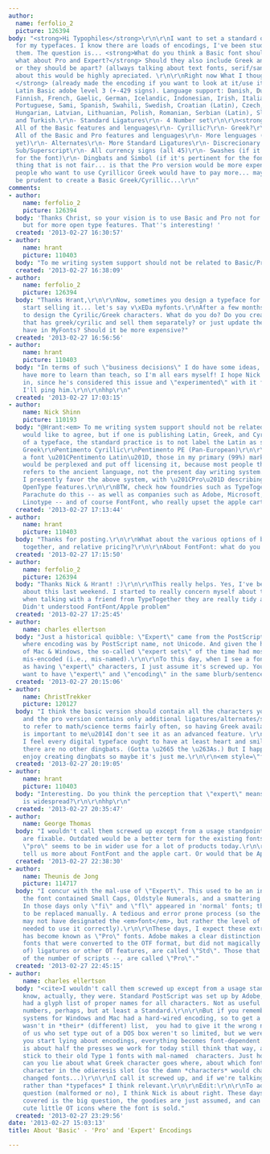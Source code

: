 ```yaml
---
author:
  name: ferfolio_2
  picture: 126394
body: "<strong>Hi Typophiles</strong>\r\n\r\nI want to set a standard of encoding
  for my typefaces. I know there are loads of encodings, I've been studing some of
  them. The question is... <strong>What do you think a Basic font should have? and
  what about Pro and Expert?</strong> Should they also include Greek and Cyrillic,
  or they should be apart? (allways talking about text fonts, serif/sans) Any info
  about this would be highly apreciated. \r\n\r\nRight now What I thought was:\r\n\r\n<strong>Basic
  </strong> (already made the encoding if you want to look at it/use it is <a href=\"http://ferfolio.com/files/tipografia/Ferfolio-latinExt.enc\"><strong>\"Here\"</strong></a>)\r\n-
  Latin Basic adobe level 3 (+-429 signs). Language support: Danish, Dutch, English,
  Finnish, French, Gaelic, German, Icelandic, Indonesian, Irish, Italian, Norwegian,
  Portuguese, Sami, Spanish, Swahili, Swedish, Croatian (Latin), Czech, Estonian,
  Hungarian, Latvian, Lithuanian, Polish, Romanian, Serbian (Latin), Slovak, Slovenian
  and Turkish.\r\n- Standard Ligatures\r\n- 4 Number set\r\n\r\n<strong>Pro</strong>\r\n-
  All of the Basic features and lenguages\r\n- Cyrillic?\r\n- Greek?\r\n- SmallCaps\r\n\r\n<strong>Expert</strong>\r\n-
  All of the Basic and Pro features and lenguages\r\n- More lenguages (not sure which
  yet)\r\n- Alternates\r\n- More Standard Ligatures\r\n- Discrecionary Ligatures\r\n-
  Sub/Superscript\r\n- All currency signs (all 45)\r\n- Swashes (if it's pertinent
  for the font)\r\n- Dingbats and Simbol (if it's pertinent for the font)\r\n\r\n\r\nOne
  thing that is not fair... is that the Pro version would be more expensive... and
  people who want to use Cyrillicor Greek would have to pay more... maybe it would
  be prudent to create a Basic Greek/Cyrillic...\r\n"
comments:
- author:
    name: ferfolio_2
    picture: 126394
  body: 'Thanks Christ, so your vision is to use Basic and Pro not for more lenguages
    but for more open type features. That''s interesting! '
  created: '2013-02-27 16:30:57'
- author:
    name: hrant
    picture: 110403
  body: "To me writing system support should not be related to Basic/Pro/etc.\r\n\r\nhhp\r\n"
  created: '2013-02-27 16:38:09'
- author:
    name: ferfolio_2
    picture: 126394
  body: "Thanks Hrant,\r\n\r\nNow, sometimes you design a typeface for Latin and you
    start selling it... let's say v\xEDa myfonts.\r\nAfter a few months you decide
    to design the Cyrilic/Greek characters. What do you do? Do you create a new version
    that has greek/cyrilic and sell them separately? or just update the font you already
    have in MyFonts? Should it be more expensive?"
  created: '2013-02-27 16:56:56'
- author:
    name: hrant
    picture: 110403
  body: "In terms of such \"business decisions\" I do have some ideas, but I actually
    have more to learn than teach, so I'm all ears myself! I hope Nick Shinn chimes
    in, since he's considered this issue and \"experimented\" with it for a few years.
    I'll ping him.\r\n\r\nhhp\r\n"
  created: '2013-02-27 17:03:15'
- author:
    name: Nick Shinn
    picture: 110193
  body: "@Hrant:<em> To me writing system support should not be related to Basic/Pro/etc.</em>\r\n\r\nI
    would like to agree, but if one is publishing Latin, Greek, and Cyrillic versions
    of a typeface, the standard practice is to not label the Latin as such, eg:\r\n\r\nPentimento\r\nPentimento
    Greek\r\nPentimento Cyrillic\r\nPentimento PE (Pan-European)\r\n\r\nIf I named
    a font \u201CPentimento Latin\u201D, those in my primary (99%) market (Latin)
    would be perplexed and put off licensing it, because most people think \u201CLatin\u201D
    refers to the ancient language, not the present day writing system.\r\n\r\nSo
    I presently favor the above system, with \u201CPro\u201D describing fonts with
    OpenType features.\r\n\r\nBTW, check how foundries such as TypeTogether, Rosetta,
    Parachute do this -- as well as companies such as Adobe, Microsoft, Apple and
    Linotype -- and of course FontFont, who really upset the apple cart.\r\n\r\n"
  created: '2013-02-27 17:13:44'
- author:
    name: hrant
    picture: 110403
  body: "Thanks for posting.\r\n\r\nWhat about the various options of bundling scripts
    together, and relative pricing?\r\n\r\nAbout FontFont: what do you mean?\r\n\r\nhhp\r\n"
  created: '2013-02-27 17:15:50'
- author:
    name: ferfolio_2
    picture: 126394
  body: "Thanks Nick & Hrant! :)\r\n\r\nThis really helps. Yes, I've been investigating
    about this last weekend. I started to really concern myself about the encodings
    when talking with a friend from TypeTogether they are really tidy about it.\r\n\r\nPS:
    Didn't understood FontFont/Apple problem"
  created: '2013-02-27 17:25:45'
- author:
    name: charles ellertson
  body: "Just a historical quibble: \"Expert\" came from the PostScript Type 1 days,
    where encoding was by PostScript name, not Unicode. And given the hard-wired encoding
    of Mac & Windows, the so-called \"expert sets\" of the time had most characters
    mis-encoded (i.e., mis-named).\r\n\r\nTo this day, when I see a font advertised
    as having \"expert\" characters, I just assume it's screwed up. You might not
    want to have \"expert\" and \"encoding\" in the same blurb/sentence."
  created: '2013-02-27 20:15:06'
- author:
    name: ChristTrekker
    picture: 120127
  body: "I think the basic version should contain all the characters you want to have,
    and the pro version contains only additional ligatures/alternates/swashes. I tend
    to refer to math/science terms fairly often, so having Greek available standard
    is important to me\u2014I don't see it as an advanced feature. \r\n\r\nPersonally,
    I feel every digital typeface ought to have at least heart and smiley even if
    there are no other dingbats. (Gotta \u2665 the \u263As.) But I happen to really
    enjoy creating dingbats so maybe it's just me.\r\n\r\n<em style=\"font-size:smaller;\">CT</em>"
  created: '2013-02-27 20:19:05'
- author:
    name: hrant
    picture: 110403
  body: "Interesting. Do you think the perception that \"expert\" means screwed-up
    is widespread?\r\n\r\nhhp\r\n"
  created: '2013-02-27 20:35:47'
- author:
    name: George Thomas
  body: "I wouldn't call them screwed up except from a usage standpoint, but they
    are fixable. Outdated would be a better term for the existing fonts. The word
    \"pro\" seems to be in wider use for a lot of products today.\r\n\r\nAnd Nick,
    tell us more about FontFont and the apple cart. Or would that be Apple cart?"
  created: '2013-02-27 22:38:30'
- author:
    name: Theunis de Jong
    picture: 114717
  body: "I concur with the mal-use of \"Expert\". This used to be an indicator that
    the font contained Small Caps, Oldstyle Numerals, and a smattering of ligatures.
    In those days only \"fi\" and \"fl\" appeared in 'normal' fonts; the rest had
    to be replaced manually. A tedious and error prone process (so the term \"Expert\"
    may not have designated the <em>font</em>, but rather the level of experience
    needed to use it correctly).\r\n\r\nThese days, I expect these extras in what
    has become known as \"Pro\" fonts. Adobe makes a clear distinction: its Type 1
    fonts that were converted to the OTF format, but did not magically gain (lots
    of) ligatures or other OT features, are called \"Std\". Those that do -- irrespective
    of the number of scripts --, are called \"Pro\"."
  created: '2013-02-27 22:45:15'
- author:
    name: charles ellertson
  body: "<cite>I wouldn't call them screwed up except from a usage standpoint<cite>\r\n\r\nYou
    know, actually, they were. Standard PostScript was set up by Adobe, and Adobe
    had a glyph list of proper names for all characters. Not as useful as Unicode's
    numbers, perhaps, but at least a Standard.\r\n\r\nBut if you remember, the OS
    systems for Windows and Mac had a hard-wired encoding, so to get a character that
    wasn't in *their* (different) list,  you had to give it the wrong name. Those
    of us who set type out of a DOS box weren't so limited, but we were few.\r\n\r\nWhen
    you start lying about encodings, everything becomes font-dependent. Sad thing
    is about half the presses we work for today still think that way, and some still
    stick to their old Type 1 fonts with mal-named  characters. Just how many ways
    can you lie about what Greek character goes where, about which font had an omacron
    character in the odieresis slot (so the damn *characters* would change if you
    changed fonts...)\r\n\r\nI call it screwed up, and if we're talking about *fonts*
    rather than *typefaces* I think relevant.\r\n\r\nEdit:\r\n\r\nTo address the original
    question (malformed or no), I think Nick is about right. These days, languages
    covered is the big question, the goodies are just assumed, and can be shown as
    cute little OT icons where the font is sold."
  created: '2013-02-27 23:29:56'
date: '2013-02-27 15:03:13'
title: About 'Basic' - 'Pro' and 'Expert' Encodings

---
```


